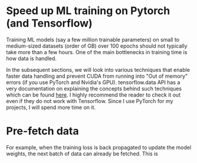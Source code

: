 # Speed up ML training on Pytorch (and Tensorflow)
Training ML models (say a few million trainable parameters) on small to medium-sized datasets (order of GB) over 100 epochs should not typically take more than a few hours. One of the main bottlenecks in training time is how data is handled. 

In the subsequent sections, we will look into various techniques that enable faster data handling and prevent CUDA from running into "Out of memory" errors (if you use PyTorch and Nvidia's GPU). 
tensorflow.data API has a very documentation on explaining the concepts behind such techniques which can be found [here](https://www.tensorflow.org/guide/data_performance). I highly recommend the reader to check it out even if they do not work with Tensorflow. Since I use PyTorch for my projects, I will spend more time on it. 

# Pre-fetch data
For example, when the training loss is back propagated to update the model weights, the next batch of data can already be fetched. This is 
